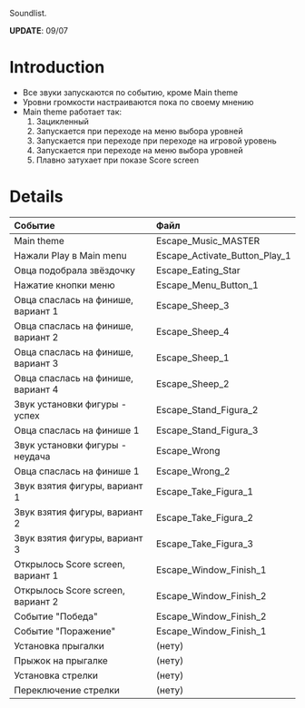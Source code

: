Soundlist.

**UPDATE**: 09/07

# Introduction #

  * Все звуки запускаются по событию, кроме Main theme
  * Уровни громкости настраиваются пока по своему мнению
  * Main theme работает так:
    1. Зацикленный
    1. Запускается при переходе на меню выбора уровней
    1. Запускается при переходе при переходе на игровой уровень
    1. Запускается при переходе на меню выбора уровней
    1. Плавно затухает при показе Score screen

# Details #

| Событие | Файл |
|:--------|:-----|
| Main theme | Escape\_Music\_MASTER |
| Нажали Play в Main menu | Escape\_Activate\_Button\_Play\_1 |
| Овца подобрала звёздочку  | Escape\_Eating\_Star |
| Нажатие кнопки меню | Escape\_Menu\_Button\_1 |
| Овца спаслась на финише, вариант 1 | Escape\_Sheep\_3 |
| Овца спаслась на финише, вариант 2 | Escape\_Sheep\_4 |
| Овца спаслась на финише, вариант 3 | Escape\_Sheep\_1 |
| Овца спаслась на финише, вариант 4 | Escape\_Sheep\_2 |
| Звук установки фигуры - успех | Escape\_Stand\_Figura\_2 |
| Овца спаслась на финише 1 | Escape\_Stand\_Figura\_3 |
| Звук установки фигуры - неудача |  Escape\_Wrong |
| Овца спаслась на финише 1 | Escape\_Wrong\_2 |
| Звук взятия фигуры, вариант 1 |  Escape\_Take\_Figura\_1 |
| Звук взятия фигуры, вариант 2 | Escape\_Take\_Figura\_2 |
| Звук взятия фигуры, вариант 3 | Escape\_Take\_Figura\_3 |
| Открылось Score screen, вариант 1 | Escape\_Window\_Finish\_1 |
| Открылось Score screen, вариант 2 | Escape\_Window\_Finish\_2 |
| Событие "Победа" | Escape\_Window\_Finish\_2 |
| Событие "Поражение" | Escape\_Window\_Finish\_1 |
| Установка прыгалки | (нету) |
| Прыжок на прыгалке | (нету) |
| Установка стрелки | (нету) |
| Переключение стрелки | (нету) |